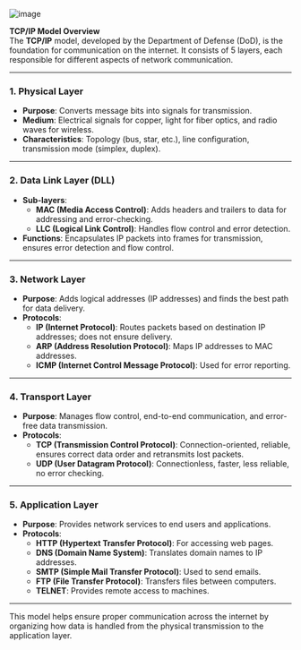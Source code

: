 ![image](https://github.com/user-attachments/assets/7a33587c-5d15-4e0e-a860-734d592c171e)

**TCP/IP Model Overview**  
The **TCP/IP** model, developed by the Department of Defense (DoD), is the foundation for communication on the internet. It consists of 5 layers, each responsible for different aspects of network communication.

---

### **1. Physical Layer**
- **Purpose**: Converts message bits into signals for transmission.
- **Medium**: Electrical signals for copper, light for fiber optics, and radio waves for wireless.
- **Characteristics**: Topology (bus, star, etc.), line configuration, transmission mode (simplex, duplex).

---

### **2. Data Link Layer (DLL)**
- **Sub-layers**:
  - **MAC (Media Access Control)**: Adds headers and trailers to data for addressing and error-checking.
  - **LLC (Logical Link Control)**: Handles flow control and error detection.
- **Functions**: Encapsulates IP packets into frames for transmission, ensures error detection and flow control.

---

### **3. Network Layer**
- **Purpose**: Adds logical addresses (IP addresses) and finds the best path for data delivery.
- **Protocols**:
  - **IP (Internet Protocol)**: Routes packets based on destination IP addresses; does not ensure delivery.
  - **ARP (Address Resolution Protocol)**: Maps IP addresses to MAC addresses.
  - **ICMP (Internet Control Message Protocol)**: Used for error reporting.

---

### **4. Transport Layer**
- **Purpose**: Manages flow control, end-to-end communication, and error-free data transmission.
- **Protocols**:
  - **TCP (Transmission Control Protocol)**: Connection-oriented, reliable, ensures correct data order and retransmits lost packets.
  - **UDP (User Datagram Protocol)**: Connectionless, faster, less reliable, no error checking.

---

### **5. Application Layer**
- **Purpose**: Provides network services to end users and applications.
- **Protocols**:
  - **HTTP (Hypertext Transfer Protocol)**: For accessing web pages.
  - **DNS (Domain Name System)**: Translates domain names to IP addresses.
  - **SMTP (Simple Mail Transfer Protocol)**: Used to send emails.
  - **FTP (File Transfer Protocol)**: Transfers files between computers.
  - **TELNET**: Provides remote access to machines.

--- 

This model helps ensure proper communication across the internet by organizing how data is handled from the physical transmission to the application layer.

